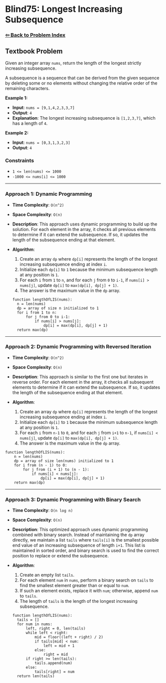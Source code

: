 # Blind75: Longest Increasing Subsequence

### [⇦ Back to Problem Index](../../index.md)

## Textbook Problem

Given an integer array `nums`, return the length of the longest strictly increasing subsequence.

A subsequence is a sequence that can be derived from the given sequence by deleting some or no elements without changing the relative order of the remaining characters.

**Example 1:**

- **Input**: `nums = [9,1,4,2,3,3,7]`
- **Output**: `4`
- **Explanation**: The longest increasing subsequence is `[1,2,3,7]`, which has a length of `4`.

**Example 2:**

- **Input**: `nums = [0,3,1,3,2,3]`
- **Output**: `4`

### Constraints

- `1 <= len(nums) <= 1000`
- `-1000 <= nums[i] <= 1000`

---

### Approach 1: Dynamic Programming

- **Time Complexity**: `O(n^2)`
- **Space Complexity**: `O(n)`
- **Description**: This approach uses dynamic programming to build up the solution. For each element in the array, it checks all previous elements to determine if it can extend the subsequence. If so, it updates the length of the subsequence ending at that element.
- **Algorithm**:

  1. Create an array `dp` where `dp[i]` represents the length of the longest increasing subsequence ending at index `i`.
  2. Initialize each `dp[i]` to `1` because the minimum subsequence length at any position is `1`.
  3. For each `i` from `1` to `n`, and for each `j` from `0` to `i-1`, if `nums[i] > nums[j]`, update `dp[i]` to `max(dp[i], dp[j] + 1)`.
  4. The answer is the maximum value in the `dp` array.

  ```pseudo
  function lengthOfLIS(nums):
    n = len(nums)
    dp = array of size n initialized to 1
    for i from 1 to n:
        for j from 0 to i-1:
            if nums[i] > nums[j]:
                dp[i] = max(dp[i], dp[j] + 1)
    return max(dp)
  ```

---

### Approach 2: Dynamic Programming with Reversed Iteration

- **Time Complexity**: `O(n^2)`
- **Space Complexity**: `O(n)`
- **Description**: This approach is similar to the first one but iterates in reverse order. For each element in the array, it checks all subsequent elements to determine if it can extend the subsequence. If so, it updates the length of the subsequence ending at that element.
- **Algorithm**:

  1. Create an array `dp` where `dp[i]` represents the length of the longest increasing subsequence ending at index `i`.
  2. Initialize each `dp[i]` to `1` because the minimum subsequence length at any position is `1`.
  3. For each `i` from `n-1` to `0`, and for each `j` from `i+1` to `n-1`, if `nums[i] < nums[j]`, update `dp[i]` to `max(dp[i], dp[j] + 1)`.
  4. The answer is the maximum value in the `dp` array.

```pseudo
function lengthOfLIS(nums):
    n = len(nums)
    dp = array of size len(nums) initialized to 1
    for i from (n - 1) to 0:
        for j from (i + 1) to (n - 1):
            if nums[i] < nums[j]:
                dp[i] = max(dp[i], dp[j] + 1)
    return max(dp)
```

---

### Approach 3: Dynamic Programming with Binary Search

- **Time Complexity**: `O(n log n)`
- **Space Complexity**: `O(n)`
- **Description**: This optimized approach uses dynamic programming combined with binary search. Instead of maintaining the `dp` array directly, we maintain a list `tails` where `tails[i]` is the smallest possible end value of an increasing subsequence of length `i+1`. This list is maintained in sorted order, and binary search is used to find the correct position to replace or extend the subsequence.
- **Algorithm**:

  1. Create an empty list `tails`.
  2. For each element `num` in `nums`, perform a binary search on `tails` to find the smallest element greater than or equal to `num`.
  3. If such an element exists, replace it with `num`; otherwise, append `num` to `tails`.
  4. The length of `tails` is the length of the longest increasing subsequence.

  ```pseudo
  function lengthOfLIS(nums):
    tails = []
    for num in nums:
        left, right = 0, len(tails)
        while left < right:
            mid = floor((left + right) / 2)
            if tails[mid] < num:
                left = mid + 1
            else:
                right = mid
        if right >= len(tails):
            tails.append(num)
        else:
            tails[right] = num
    return len(tails)
  ```
